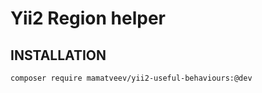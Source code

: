Yii2 Region helper
===========================

INSTALLATION
------------

```bash
composer require mamatveev/yii2-useful-behaviours:@dev
```